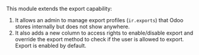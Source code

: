 This module extends the export capability:

1.  It allows an admin to manage export profiles (`ir.exports`) that
    Odoo stores internally but does not show anywhere.
2.  It also adds a new column to access rights to enable/disable export
    and override the export method to check if the user is allowed to
    export. Export is enabled by default.
